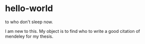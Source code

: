 # hello-world
to who don't sleep now.

I am new to this. My object is to find who to write a good citation of mendeley for my thesis.

